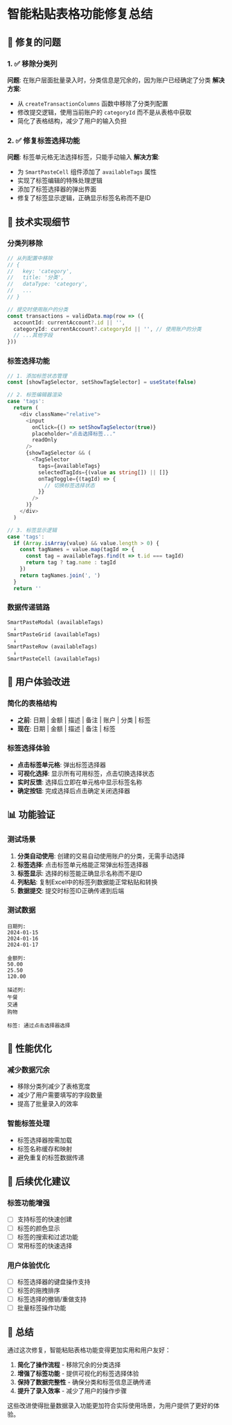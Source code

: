 # 智能粘贴表格功能修复总结

## 🎯 修复的问题

### 1. ✅ 移除分类列

**问题**: 在账户层面批量录入时，分类信息是冗余的，因为账户已经确定了分类 **解决方案**:

- 从 `createTransactionColumns` 函数中移除了分类列配置
- 修改提交逻辑，使用当前账户的 `categoryId` 而不是从表格中获取
- 简化了表格结构，减少了用户的输入负担

### 2. ✅ 修复标签选择功能

**问题**: 标签单元格无法选择标签，只能手动输入 **解决方案**:

- 为 `SmartPasteCell` 组件添加了 `availableTags` 属性
- 实现了标签编辑的特殊处理逻辑
- 添加了标签选择器的弹出界面
- 修复了标签显示逻辑，正确显示标签名称而不是ID

## 🔧 技术实现细节

### 分类列移除

```typescript
// 从列配置中移除
// {
//   key: 'category',
//   title: '分类',
//   dataType: 'category',
//   ...
// }

// 提交时使用账户的分类
const transactions = validData.map(row => ({
  accountId: currentAccount?.id || '',
  categoryId: currentAccount?.categoryId || '', // 使用账户的分类
  // ...其他字段
}))
```

### 标签选择功能

```typescript
// 1. 添加标签状态管理
const [showTagSelector, setShowTagSelector] = useState(false)

// 2. 标签编辑器渲染
case 'tags':
  return (
    <div className="relative">
      <input
        onClick={() => setShowTagSelector(true)}
        placeholder="点击选择标签..."
        readOnly
      />
      {showTagSelector && (
        <TagSelector
          tags={availableTags}
          selectedTagIds={(value as string[]) || []}
          onTagToggle={(tagId) => {
            // 切换标签选择状态
          }}
        />
      )}
    </div>
  )

// 3. 标签显示逻辑
case 'tags':
  if (Array.isArray(value) && value.length > 0) {
    const tagNames = value.map(tagId => {
      const tag = availableTags.find(t => t.id === tagId)
      return tag ? tag.name : tagId
    })
    return tagNames.join(', ')
  }
  return ''
```

### 数据传递链路

```
SmartPasteModal (availableTags)
  ↓
SmartPasteGrid (availableTags)
  ↓
SmartPasteRow (availableTags)
  ↓
SmartPasteCell (availableTags)
```

## 🎨 用户体验改进

### 简化的表格结构

- **之前**: 日期 | 金额 | 描述 | 备注 | 账户 | 分类 | 标签
- **现在**: 日期 | 金额 | 描述 | 备注 | 标签

### 标签选择体验

- **点击标签单元格**: 弹出标签选择器
- **可视化选择**: 显示所有可用标签，点击切换选择状态
- **实时反馈**: 选择后立即在单元格中显示标签名称
- **确定按钮**: 完成选择后点击确定关闭选择器

## 📊 功能验证

### 测试场景

1. **分类自动使用**: 创建的交易自动使用账户的分类，无需手动选择
2. **标签选择**: 点击标签单元格能正常弹出标签选择器
3. **标签显示**: 选择的标签能正确显示名称而不是ID
4. **列粘贴**: 复制Excel中的标签列数据能正常粘贴和转换
5. **数据提交**: 提交时标签ID正确传递到后端

### 测试数据

```
日期列:
2024-01-15
2024-01-16
2024-01-17

金额列:
50.00
25.50
120.00

描述列:
午餐
交通
购物

标签: 通过点击选择器选择
```

## 🚀 性能优化

### 减少数据冗余

- 移除分类列减少了表格宽度
- 减少了用户需要填写的字段数量
- 提高了批量录入的效率

### 智能标签处理

- 标签选择器按需加载
- 标签名称缓存和映射
- 避免重复的标签数据传递

## 🔮 后续优化建议

### 标签功能增强

- [ ] 支持标签的快速创建
- [ ] 标签的颜色显示
- [ ] 标签的搜索和过滤功能
- [ ] 常用标签的快速选择

### 用户体验优化

- [ ] 标签选择器的键盘操作支持
- [ ] 标签的拖拽排序
- [ ] 标签选择的撤销/重做支持
- [ ] 批量标签操作功能

## 📝 总结

通过这次修复，智能粘贴表格功能变得更加实用和用户友好：

1. **简化了操作流程** - 移除冗余的分类选择
2. **增强了标签功能** - 提供可视化的标签选择体验
3. **保持了数据完整性** - 确保分类和标签信息正确传递
4. **提升了录入效率** - 减少了用户的操作步骤

这些改进使得批量数据录入功能更加符合实际使用场景，为用户提供了更好的体验。
